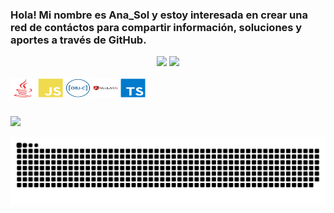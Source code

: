 ### Hola! Mi nombre es Ana_Sol y estoy interesada en crear una red de contáctos para compartir información, soluciones y aportes a través de GitHub.

<div align="center">
  <img height="200em" src="https://github-readme-stats.vercel.app/api?username=AnaSolF&show_icons=true&theme=dracula"/>
  <img height="200em" src="https://github-readme-stats.vercel.app/api/top-langs/?username=AnaSolF&layout=compact&theme=dracula"/>
</div>

<div style="display: inline_block"><br>
  <img align="center" alt="Java" height="30" width="40" src="https://raw.githubusercontent.com/devicons/devicon/master/icons/java/java-plain.svg">
  <img align="center" alt="Javascript" height="30" width="40" src="https://raw.githubusercontent.com/devicons/devicon/master/icons/javascript/javascript-plain.svg">
  <img align="center" alt="Obj-c" height="30" width="40" src="https://raw.githubusercontent.com/devicons/devicon/master/icons/objectivec/objectivec-plain.svg">
  <img align="center" alt="react" height="30" width="40" src="https://raw.githubusercontent.com/devicons/devicon/master/icons/angularjs/angularjs-original-wordmark.svg">
  <img align="center" alt="react" height="30" width="40" src="https://raw.githubusercontent.com/devicons/devicon/master/icons/typescript/typescript-original.svg">
</div>

</div>

##

<div>
   <a href="https://www.linkedin.com/in/ana-sol-franchisena-7b024224b/" target="_blank"><img src="https://img.shields.io/badge/-LinkedIn-%230077B5?style=for-the-badge&logo=linkedin&logoColor=white" target="_blank"></a> 

![Snake animation](https://github.com/AnaSolF/AnaSolF/blob/output/github-contribution-grid-snake.svg)

</div>

<!-- - 🔭 I’m currently working on ...
- 🌱 I’m currently learning ...
- 👯 I’m looking to collaborate on ...
- 🤔 I’m looking for help with ...
- 💬 Ask me about ...
- 📫 How to reach me: ...
- 😄 Pronouns: ...
- ⚡ Fun fact: ...
 -->


